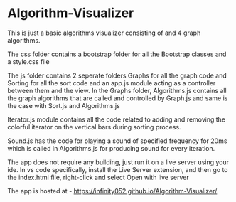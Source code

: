 # Algorithm-Visualizer
This is just a basic algorithms visualizer consisting of and 4 graph algorithms. 

The css folder contains a bootstrap folder for all the Bootstrap classes and a style.css file

The js folder contains 2 seperate folders Graphs for all the graph code and Sorting for all the sort code and an app.js module acting as a controller between them and the view.
In the Graphs folder, Algorithms.js contains all the graph algorithms that are called and controlled by Graph.js and same is the case with Sort.js and Algorithms.js

Iterator.js module contains all the code related to adding and removing the colorful iterator on the vertical bars during sorting process.

Sound.js has the code for playing a sound of specified frequency for 20ms which is called in Algorithms.js for producing sound for every iteration.

The app does not require any building, just run it on a live server using your ide. In vs code specifically, install the Live Server extension, and then go to the index.html file, right-click and select Open with live server

The app is hosted at - https://infinity052.github.io/Algorithm-Visualizer/
